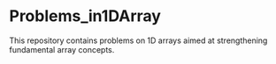 # Problems_in1DArray
This repository contains problems on 1D arrays aimed at strengthening fundamental array concepts.
